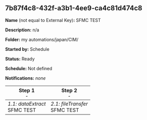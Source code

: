## 7b87f4c8-432f-a3b1-4ee9-ca4c81d474c8

**Name** (not equal to External Key)**:** SFMC TEST

**Description:** n/a

**Folder:** my automations/japan/CIM/

**Started by:** Schedule

**Status:** Ready

**Schedule:** Not defined

**Notifications:** _none_


| Step 1<br>_<small>-</small>_ | Step 2<br>_<small>-</small>_ |
| --- | --- |
| _1.1: dataExtract_<br>SFMC TEST | _2.1: fileTransfer_<br>SFMC TEST |
